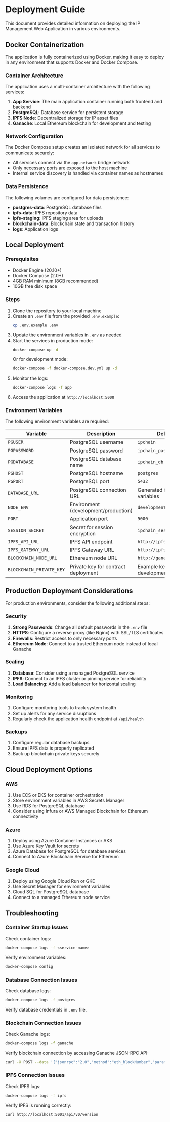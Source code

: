 # Deployment Guide

This document provides detailed information on deploying the IP Management Web Application in various environments.

## Docker Containerization

The application is fully containerized using Docker, making it easy to deploy in any environment that supports Docker and Docker Compose.

### Container Architecture

The application uses a multi-container architecture with the following services:

1. **App Service**: The main application container running both frontend and backend
2. **PostgreSQL**: Database service for persistent storage
3. **IPFS Node**: Decentralized storage for IP asset files
4. **Ganache**: Local Ethereum blockchain for development and testing

### Network Configuration

The Docker Compose setup creates an isolated network for all services to communicate securely:

- All services connect via the `app-network` bridge network
- Only necessary ports are exposed to the host machine
- Internal service discovery is handled via container names as hostnames

### Data Persistence

The following volumes are configured for data persistence:

- **postgres-data**: PostgreSQL database files
- **ipfs-data**: IPFS repository data
- **ipfs-staging**: IPFS staging area for uploads
- **blockchain-data**: Blockchain state and transaction history
- **logs**: Application logs

## Local Deployment

### Prerequisites

- Docker Engine (20.10+)
- Docker Compose (2.0+)
- 4GB RAM minimum (8GB recommended)
- 10GB free disk space

### Steps

1. Clone the repository to your local machine
2. Create an `.env` file from the provided `.env.example`:
   ```bash
   cp .env.example .env
   ```
3. Update the environment variables in `.env` as needed
4. Start the services in production mode:
   ```bash
   docker-compose up -d
   ```
   Or for development mode:
   ```bash
   docker-compose -f docker-compose.dev.yml up -d
   ```
5. Monitor the logs:
   ```bash
   docker-compose logs -f app
   ```
6. Access the application at `http://localhost:5000`

### Environment Variables

The following environment variables are required:

| Variable | Description | Default |
|----------|-------------|---------|
| `PGUSER` | PostgreSQL username | `ipchain` |
| `PGPASSWORD` | PostgreSQL password | `ipchain_password` |
| `PGDATABASE` | PostgreSQL database name | `ipchain_db` |
| `PGHOST` | PostgreSQL hostname | `postgres` |
| `PGPORT` | PostgreSQL port | `5432` |
| `DATABASE_URL` | PostgreSQL connection URL | Generated from above variables |
| `NODE_ENV` | Environment (development/production) | `development` |
| `PORT` | Application port | `5000` |
| `SESSION_SECRET` | Secret for session encryption | `ipchain_session_secret` |
| `IPFS_API_URL` | IPFS API endpoint | `http://ipfs:5001` |
| `IPFS_GATEWAY_URL` | IPFS Gateway URL | `http://ipfs:8080` |
| `BLOCKCHAIN_NODE_URL` | Ethereum node URL | `http://ganache:8545` |
| `BLOCKCHAIN_PRIVATE_KEY` | Private key for contract deployment | Example key (for development only) |

## Production Deployment Considerations

For production environments, consider the following additional steps:

### Security

1. **Strong Passwords**: Change all default passwords in the `.env` file
2. **HTTPS**: Configure a reverse proxy (like Nginx) with SSL/TLS certificates
3. **Firewalls**: Restrict access to only necessary ports
4. **Ethereum Node**: Connect to a trusted Ethereum node instead of local Ganache

### Scaling

1. **Database**: Consider using a managed PostgreSQL service
2. **IPFS**: Connect to an IPFS cluster or pinning service for reliability
3. **Load Balancing**: Add a load balancer for horizontal scaling

### Monitoring

1. Configure monitoring tools to track system health
2. Set up alerts for any service disruptions
3. Regularly check the application health endpoint at `/api/health`

### Backups

1. Configure regular database backups
2. Ensure IPFS data is properly replicated
3. Back up blockchain private keys securely

## Cloud Deployment Options

### AWS

1. Use ECS or EKS for container orchestration
2. Store environment variables in AWS Secrets Manager
3. Use RDS for PostgreSQL database
4. Consider using Infura or AWS Managed Blockchain for Ethereum connectivity

### Azure

1. Deploy using Azure Container Instances or AKS
2. Use Azure Key Vault for secrets
3. Azure Database for PostgreSQL for database services
4. Connect to Azure Blockchain Service for Ethereum

### Google Cloud

1. Deploy using Google Cloud Run or GKE
2. Use Secret Manager for environment variables
3. Cloud SQL for PostgreSQL database
4. Connect to a managed Ethereum node service

## Troubleshooting

### Container Startup Issues

Check container logs:
```bash
docker-compose logs -f <service-name>
```

Verify environment variables:
```bash
docker-compose config
```

### Database Connection Issues

Check database logs:
```bash
docker-compose logs -f postgres
```

Verify database credentials in `.env` file.

### Blockchain Connection Issues

Check Ganache logs:
```bash
docker-compose logs -f ganache
```

Verify blockchain connection by accessing Ganache JSON-RPC API:
```bash
curl -X POST --data '{"jsonrpc":"2.0","method":"eth_blockNumber","params":[],"id":1}' http://localhost:8545
```

### IPFS Connection Issues

Check IPFS logs:
```bash
docker-compose logs -f ipfs
```

Verify IPFS is running correctly:
```bash
curl http://localhost:5001/api/v0/version
```